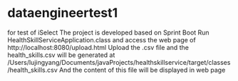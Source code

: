 # dataengineertest1
for test of iSelect
The project is developed based on Sprint Boot
Run HealthSkillServiceApplication.class and access the web page of http://localhost:8080/upload.html
Upload the .csv file and the health_skills.csv will be generated at /Users/lujingyang/Documents/javaProjects/healthskillservice/target/classes/health_skills.csv
And the content of this file will be displayed in web page
